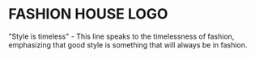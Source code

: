# FASHION HOUSE LOGO
"Style is timeless" - This line speaks to the timelessness of fashion, emphasizing that good style is something that will always be in fashion.
